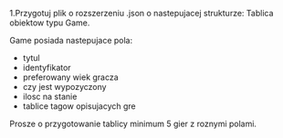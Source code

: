 1.Przygotuj plik o rozszerzeniu .json o nastepujacej strukturze:
Tablica obiektow typu Game.

Game posiada nastepujace pola:
- tytul
- identyfikator
- preferowany wiek gracza
- czy jest wypozyczony
- ilosc na stanie
- tablice tagow opisujacych gre

Prosze o przygotowanie tablicy minimum 5 gier z roznymi polami.